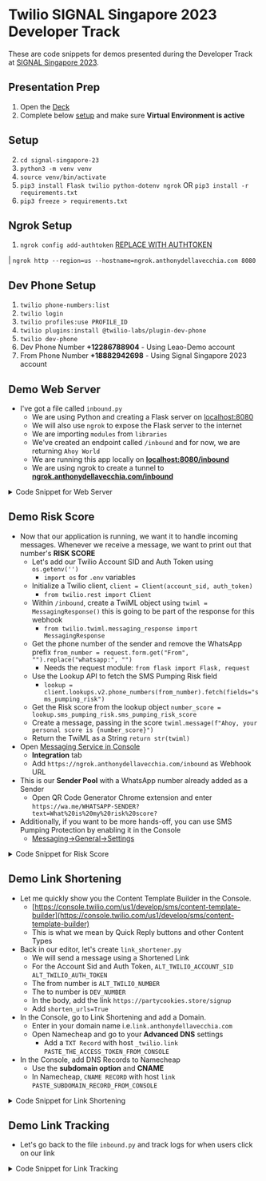 # Twilio SIGNAL Singapore 2023 Developer Track

These are code snippets for demos presented during the Developer Track at [SIGNAL Singapore 2023](https://signal.twilio.com/2023/singapore).


## Presentation Prep

1. Open the [Deck](https://docs.google.com/presentation/d/15kUrOvhqseMp2Nk7Nlmw9TGIHNrXIHj55Kk360_N9K0/edit?usp=sharing)
2. Complete below [setup](#Setup) and make sure **Virtual Environment is active**


## Setup

2. `cd signal-singapore-23`
3. `python3 -m venv venv`
4. `source venv/bin/activate`
5. `pip3 install Flask twilio python-dotenv ngrok`
    OR
    `pip3 install -r requirements.txt`
6. `pip3 freeze > requirements.txt`


## Ngrok Setup

1. `ngrok config add-authtoken` [REPLACE WITH AUTHTOKEN](https://dashboard.ngrok.com/get-started/your-authtoken)

| `ngrok http --region=us --hostname=ngrok.anthonydellavecchia.com 8080`

## Dev Phone Setup

1. `twilio phone-numbers:list`
2. `twilio login`
3. `twilio profiles:use PROFILE_ID`
4. `twilio plugins:install @twilio-labs/plugin-dev-phone`
5. `twilio dev-phone`
6. Dev Phone Number **+12286788904** - Using Leao-Demo account
7. From Phone Number **+18882942698** - Using Signal Singapore 2023 account


## Demo Web Server

- I've got a file called `inbound.py`
    - We are using Python and creating a Flask server on [localhost:8080](http://localhost:8080)
    - We will also use `ngrok` to expose the Flask server to the internet
    - We are importing `modules` from `libraries`
    - We've created an endpoint called `/inbound` and for now, we are returning `Ahoy World`
    - We are running this app locally on
    **[localhost:8080/inbound](http://localhost:8080/inbound)**
    - We are using ngrok to create a tunnel to
    **[ngrok.anthonydellavecchia.com/inbound](ngrok.anthonydellavecchia.com/inbound)**

<details>
    <summary>Code Snippet for Web Server</summary>

    from flask import Flask
    from dotenv import load_dotenv
    import ngrok

    load_dotenv()

    app = Flask(__name__)
    port = 8080


    @app.route("/inbound", methods=['GET', 'POST'])
    def singapore():
        return "Ahoy, World"


    if __name__ == "__main__":
        try:
            ngrok_tunnel = ngrok.connect(port, authtoken_from_env=True, domain="ngrok.anthonydellavecchia.com")
            print("Running live at: ", ngrok_tunnel.url())
        except Exception as e:
            print("Error while starting ngrok:", e)

        app.run(host='localhost', port=port)

</details>


## Demo Risk Score

- Now that our application is running, we want it to handle incoming messages. Whenever we receive a message, we want to print out that number's **RISK SCORE**
    - Let's add our Twilio Account SID and Auth Token using `os.getenv('')`
        - `import os` for `.env` variables
    - Initialize a Twilio client, `client = Client(account_sid, auth_token)`
        - `from twilio.rest import Client`
    - Within `/inbound`, create a TwiML object using `twiml = MessagingResponse()` this is going to be part of the response for this webhook
        - `from twilio.twiml.messaging_response import MessagingResponse`
    - Get the phone number of the sender and remove the WhatsApp prefix `from_number = request.form.get("From", "").replace("whatsapp:", "")`
        - Needs the request module: `from flask import Flask, request`
    - Use the Lookup API to fetch the SMS Pumping Risk field
        - `lookup = client.lookups.v2.phone_numbers(from_number).fetch(fields="sms_pumping_risk")`
    - Get the Risk score from the lookup object `number_score = lookup.sms_pumping_risk.sms_pumping_risk_score`
    - Create a message, passing in the score `twiml.message(f"Ahoy, your personal score is {number_score}")`
    - Return the TwiML as a String `return str(twiml)`
- Open [Messaging Service in Console](https://console.twilio.com/us1/service/sms/MG24e593711be6a8813ce4e12e445d46fe/sms-service-instance-configure?frameUrl=%2Fconsole%2Fsms%2Fservices%2FMG24e593711be6a8813ce4e12e445d46fe%3Fx-target-region%3Dus1)
    - **Integration** tab
    - Add `https://ngrok.anthonydellavecchia.com/inbound` as Webhook URL
- This is our **Sender Pool** with a WhatsApp number already added as a Sender
    - Open QR Code Generator Chrome extension and enter `https://wa.me/WHATSAPP-SENDER?text=What%20is%20my%20risk%20score?`
- Additionally, if you want to be more hands-off, you can use SMS Pumping Protection by enabling it in the Console
    - [Messaging->General->Settings](https://console.twilio.com/us1/develop/sms/settings/general)

<details>
    <summary>Code Snippet for Risk Score</summary>

    from flask import Flask, request
    from dotenv import load_dotenv
    from twilio.rest import Client
    from twilio.twiml.messaging_response import MessagingResponse
    import ngrok
    import os

    load_dotenv()

    app = Flask(__name__)
    port = 8080

    account_sid = os.getenv('TWILIO_ACCOUNT_SID')
    auth_token = os.getenv('TWILIO_AUTH_TOKEN')

    client = Client(account_sid, auth_token)


    @app.route("/inbound", methods=['POST'])
    def singapore():
        twiml = MessagingResponse()

        from_number = request.values.get("From").replace("whatsapp:", "")
        lookup = client.lookups.v2.phone_numbers(from_number).fetch(fields="sms_pumping_risk")

        number_score = lookup.sms_pumping_risk['sms_pumping_risk_score']
        twiml.message(f"Ahoy, your personal score is {number_score}")

        return str(twiml)


    if __name__ == "__main__":
        try:
            ngrok_tunnel = ngrok.connect(port, authtoken_from_env=True, domain="ngrok.anthonydellavecchia.com")
            print("Running live at: ", ngrok_tunnel.url())
        except Exception as e:
            print("Error while starting ngrok:", e)

        app.run(host='localhost', port=port)

</details>


## Demo Link Shortening

- Let me quickly show you the Content Template Builder in the Console.
    - [https://console.twilio.com/us1/develop/sms/content-template-builder](https://console.twilio.com/us1/develop/sms/content-template-builder)
    - This is what we mean by Quick Reply buttons and other Content Types
- Back in our editor, let's create `link_shortener.py`
    - We will send a message using a Shortened Link
    - For the Account Sid and Auth Token, `ALT_TWILIO_ACCOUNT_SID` `ALT_TWILIO_AUTH_TOKEN`
    - The from number is `ALT_TWILIO_NUMBER`
    - The to number is `DEV_NUMBER`
    - In the body, add the link `https://partycookies.store/signup`
    - Add `shorten_urls=True`
- In the Console, go to Link Shortening and add a Domain.
    - Enter in your domain name i.e.`link.anthonydellavecchia.com`
    - Open Namecheap and go to your **Advanced DNS** settings
        - Add a `TXT Record` with host `_twilio.link` `PASTE_THE_ACCESS_TOKEN_FROM_CONSOLE`
- In the Console, add DNS Records to Namecheap
    - Use the **subdomain option** and **CNAME**
    - In Namecheap, `CNAME RECORD` with host `link` `PASTE_SUBDOMAIN_RECORD_FROM_CONSOLE`

<details>
    <summary>Code Snippet for Link Shortening</summary>

    from dotenv import load_dotenv
    from twilio.rest import Client
    import os

    load_dotenv()

    account_sid = os.getenv('ALT_TWILIO_ACCOUNT_SID')
    auth_token = os.getenv('ALT_TWILIO_AUTH_TOKEN')

    client = Client(account_sid, auth_token)


    client.messages.create(
        from_=os.getenv('ALT_MSG_SERVICE'),
        to=os.getenv('DEV_NUMBER'),
        body="Welcome to SIGNAL Singapore 🇸🇬 🏙️ https://partycookies.store/signup",
        shorten_urls=True
    )

</details>


## Demo Link Tracking
- Let's go back to the file `inbound.py` and track logs for when users click on our link

<details>
    <summary>Code Snippet for Link Tracking</summary>

    import json

    @app.route('/log', methods=['GET', 'POST'])
    def log():
        data = request.json
        print(json.dumps(data, indent=2))
        return "OK", 200

</details>